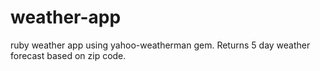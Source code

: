 # weather-app
ruby weather app using yahoo-weatherman gem. Returns 5 day weather forecast based on zip code.